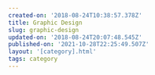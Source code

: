 ```yaml
---
created-on: '2018-08-24T10:38:57.378Z'
title: Graphic Design
slug: graphic-design
updated-on: '2018-08-24T20:07:48.545Z'
published-on: '2021-10-28T22:25:49.507Z'
layout: '[category].html'
tags: category
---
```



